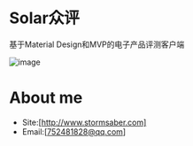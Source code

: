 # Solar众评
基于Material Design和MVP的电子产品评测客户端

![image]()

# About me
* Site:[http://www.stormsaber.com]
* Email:[752481828@qq.com]